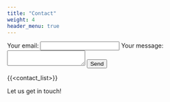 ```yaml
---
title: "Contact"
weight: 4
header_menu: true
---
```

<form
  action="https://formspree.io/f/xvgqyrzg"
  method="POST"
>
  <label>
    Your email:
    <input type="email" name="email">
  </label>
  <label>
    Your message:
    <textarea name="message"></textarea>
  </label>
  <!-- your other form fields go here -->
  <button type="submit">Send</button>
</form>

{{<contact_list>}}

Let us get in touch!

